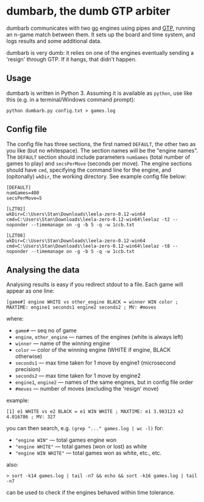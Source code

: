 # dumbarb, the dumb GTP arbiter
dumbarb communicates with two [go](https://en.wikipedia.org/wiki/Go_(game)) engines using pipes and [GTP](https://www.lysator.liu.se/~gunnar/gtp/), running an n-game match between them.  It sets up the board and time system, and logs results and some additional data.

dumbarb is very dumb: it relies on one of the engines eventually sending a 'resign' through GTP. If it hangs, that didn't happen.

## Usage
dumbarb is written in Python 3. Assuming it is available as ``python``, use like this (e.g. in a terminal/Windows command prompt):
```
python dumbarb.py config.txt > games.log
```
## Config file
The config file has three sections, the first named ``DEFAULT``, the other two as you like (but no whitespace). The section names will be the "engine names". The ``DEFAULT`` section should include parameters ``numGames`` (total number of games to play) and ``secsPerMove`` (seconds per move). The engine sections should have ``cmd``, specifying the command line for the engine, and (opitonally) ``wkDir``, the working directory. See example config file below:
```
[DEFAULT]
numGames=400
secsPerMove=5

[LZT02]
wkDir=C:\Users\Stan\Downloads\leela-zero-0.12-win64
cmd=C:\Users\Stan\Downloads\leela-zero-0.12-win64\leelaz -t2 --noponder --timemanage on -g -b 5 -q -w 1ccb.txt

[LZT08]
wkDir=C:\Users\Stan\Downloads\leela-zero-0.12-win64
cmd=C:\Users\Stan\Downloads\leela-zero-0.12-win64\leelaz -t8 --noponder --timemanage on -g -b 5 -q -w 1ccb.txt
```
## Analysing the data
Analysing results is easy if you redirect stdout to a file.  Each game will appear as one line:
```
[game#] engine WHITE vs other_engine BLACK = winner WIN color ; MAXTIME: engine1 seconds1 engine2 seconds2 ; MV: #moves
```

where:
* ``game#`` — seq no of game
* ``engine``, ``other_engine`` — names of the engines (white is always left)
* ``winner`` — name of the winning engine
* ``color`` — color of the winning engine (WHITE if engine, BLACK otherwise)
* ``seconds1`` — max time taken for 1 move by engine1 (microsecond precision)
* ``seconds2`` — max time taken for 1 move by engine2
* ``engine1``, ``engine2`` — names of the same engines, but in config file order
* ``#moves`` — number of moves (excluding the 'resign' move)

example:
```
[1] e1 WHITE vs e2 BLACK = e1 WIN WHITE ; MAXTIME: e1 3.983123 e2 4.016786 ; MV: 327
```
you can then search, e.g. ``(grep "..." games.log | wc -l)`` for:

* ``"engine WIN"`` — total games engine won
* ``"engine WHITE"`` — total games (won or lost) as white
* ``"engine WIN WHITE"`` — total games won as white, etc., etc.

also:
```
> sort -k14 games.log | tail -n7 && echo && sort -k16 games.log | tail -n7
```
can be used to check if the engines behaved within time tolerance.
